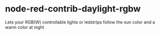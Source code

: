 # node-red-contrib-daylight-rgbw
Lets your RGB(W) controllable lights or ledstrips follow the sun color and a warm color at night
